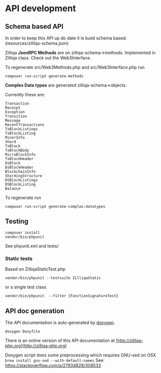 # API development

## Schema based API

In order to keep this API up do date it is build schema based.
(resources/zilliqa-schema.json)

Zilliqa **JsonRPC Methods** are on zilliqa-schema->methods. Implemented in Zilliqa class.
Check out the Web3Interface.

To regenerate src/Web3Methods.php and src/Web3Interface.php run

```
composer run-script generate-methods
```


**Complex Data types**
are generated  zilliqa-schema->objects.

Currently these are:

```
Transaction
Receipt
Exception
Transition
Message
RecentTransactions
TxBlockListings
TxBlockListing
MinerInfo
Shard
TxBlock
TxBlockBody
MicroBlockInfo
TxBlockHeader
DsBlock
DsBlockHeader
BlockchainInfo
ShardingStructure
DSBlockListings
DSBlockListing
Balance
```

To regenerate run

```
composer run-script generate-complex-datatypes
```


## Testing

```
composer install
vendor/bin/phpunit
```

See phpunit.xml and tests/

### Static tests

Based on ZilliqaStaticTest.php

`vendor/bin/phpunit --testsuite ZilliqaStatic`

or a single test class 

`vendor/bin/phpunit  --filter {FunctionSignatureTest}`

## API doc generation

The API documentation is auto-generated by [doxygen](http://www.stack.nl/~dimitri/doxygen/).

```
doxygen Doxyfile
```

There is an online version of this API documentation at [http://zilliqa-php.org](http://zilliqa-php.org)

Doxygen script does some preprocessing which requires GNU-sed on OSX
``` brew install gnu-sed --with-default-names```
See: https://stackoverflow.com/a/27834828/308533